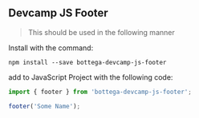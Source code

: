 ## Devcamp JS Footer

>This should be used in the following manner

Install with the command:

```
npm install --save bottega-devcamp-js-footer
```

add to JavaScript Project with the following code:

```javascript
import { footer } from 'bottega-devcamp-js-footer';

footer('Some Name');
```